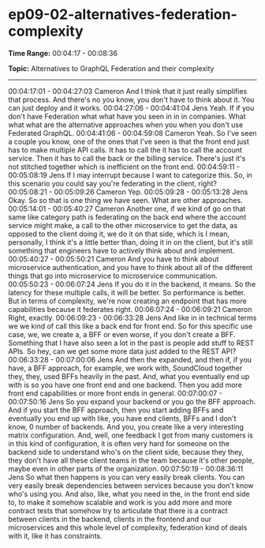 # ep09-02-alternatives-federation-complexity

**Time Range:** 00:04:17 - 00:08:36

**Topic:** Alternatives to GraphQL Federation and their complexity

---

00:04:17:01 - 00:04:27:03
Cameron
And I think that it just really simplifies that process. And there's no you know, you don't have to
think about it. You can just deploy and it works.
00:04:27:06 - 00:04:41:04
Jens
Yeah. If if you don't have Federation what what have you seen in in in companies. What what
what are the alternative approaches when you when you don't use Federated GraphQL.
00:04:41:06 - 00:04:59:08
Cameron
Yeah. So I've seen a couple you know, one of the ones that I've seen is that the front end just
has to make multiple API calls. It has to call the it has to call the account service. Then it has to
call the back or the billing service. There's just it's not stitched together which is inefficient on the
front end.
00:04:59:11 - 00:05:08:19
Jens
If I may interrupt because I want to categorize this. So, in this scenario you could say you're
federating in the client, right?
00:05:08:21 - 00:05:09:26
Cameron
Yep.
00:05:09:28 - 00:05:13:28
Jens
Okay. So so that is one thing we have seen. What are other approaches.
00:05:14:01 - 00:05:40:27
Cameron
Another one, if we kind of go on that same like category path is federating on the back end
where the account service might make, a call to the other microservice to get the data, as
opposed to the client doing it, we do it on that side, which is I mean, personally, I think it's a little
better than, doing it in on the client, but it's still something that engineers have to actively think
about and implement.
00:05:40:27 - 00:05:50:21
Cameron
And you have to think about microservice authentication, and you have to think about all of the
different things that go into microservice to microservice communication.
00:05:50:23 - 00:06:07:24
Jens
If you do it in the backend, it means. So the latency for these multiple calls, it will be better. So
performance is better. But in terms of complexity, we're now creating an endpoint that has more
capabilities because it federates right.
00:06:07:24 - 00:06:09:21
Cameron
Right, exactly.
00:06:09:23 - 00:06:33:28
Jens
And like in in technical terms we we kind of call this like a back end for front end. So for this
specific use case, we, we create a, a BFF or even worse, if you don't create a BFF. Something
that I have also seen a lot in the past is people add stuff to REST APIs. So hey, can we get
some more data just added to the REST API?
00:06:33:28 - 00:07:00:06
Jens
And then the expanded, and then if, if you have, a BFF approach, for example, we work with,
SoundCloud together they, they, used BFFs heavily in the past. And, what you eventually end up
with is so you have one front end and one backend. Then you add more front end capabilities or
more front ends in general.
00:07:00:07 - 00:07:50:16
Jens
So you expand your backend or you go the BFF approach. And if you start the BFF approach,
then you start adding BFFs and eventually you end up with like, you have end clients, BFFs and
I don't know, 0 number of backends. And you, you create like a very interesting matrix
configuration. And, well, one feedback I got from many customers is in this kind of configuration,
it is often very hard for someone on the backend side to understand who's on the client side,
because they they, they don't have all these client teams in the team because it's other people,
maybe even in other parts of the organization.
00:07:50:19 - 00:08:36:11
Jens
So what then happens is you can very easily break clients. You can very easily break
dependencies between services because you don't know who's using you. And also, like, what
you need in the, in the front end side to, to make it somehow scalable and work is you add more
and more contract tests that somehow try to articulate that there is a contract between clients in
the backend, clients in the frontend and our microservices and this whole level of complexity,
federation kind of deals with it, like it has constraints.